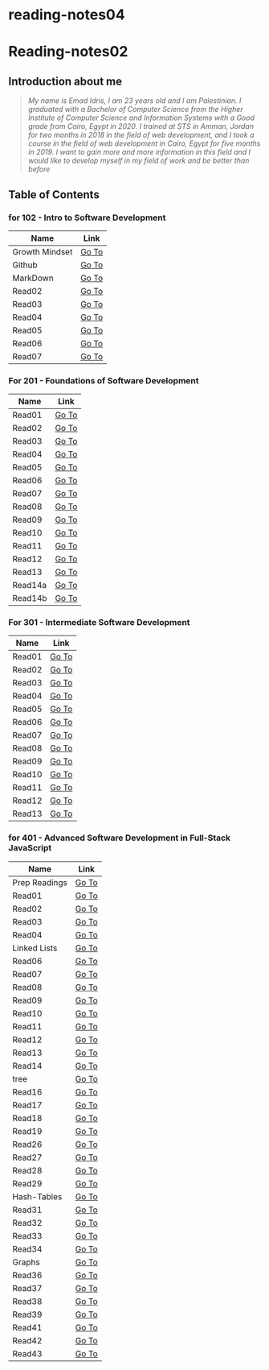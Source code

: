 # reading-notes04

# Reading-notes02

## Introduction about me
> *My name is Emad Idris, I am 23 years old and I am Palestinian. I graduated with a Bachelor of Computer Science from the Higher Institute of Computer Science and Information Systems with a Good grade from Cairo, Egypt in 2020. I trained at STS in Amman, Jordan for two months in 2018 in the field of web development, and I took a course in the field of web development in Cairo, Egypt for five months in 2019. I want to gain more and more information in this field and I would like to develop myself in my field of work and be better than before*


## Table of Contents


### for 102 - Intro to Software Development

Name | Link 
-----| -----
Growth Mindset | [Go To](https://emadidris.github.io/reading-notes04/102/GrowthMindset)
Github         | [Go To](https://emadidris.github.io/reading-notes04/102/Github)
MarkDown       | [Go To](https://emadidris.github.io/reading-notes04/102/MarkDown)
Read02         | [Go To](https://emadidris.github.io/reading-notes04/102/Read02)
Read03         | [Go To](https://emadidris.github.io/reading-notes04/102/Read03)
Read04         | [Go To](https://emadidris.github.io/reading-notes04/102/Read04)
Read05         | [Go To](https://emadidris.github.io/reading-notes04/102/Read05)
Read06         | [Go To](https://emadidris.github.io/reading-notes04/102/Read06)
Read07         | [Go To](https://emadidris.github.io/reading-notes04/102/Read07)

### For 201 - Foundations of Software Development

Name | Link 
-----| -----
Read01         | [Go To](https://emadidris.github.io/reading-notes04/201/class-01)
Read02         | [Go To](https://emadidris.github.io/reading-notes04/201/class-02)
Read03         | [Go To](https://emadidris.github.io/reading-notes04/201/class-03)
Read04         | [Go To](https://emadidris.github.io/reading-notes04/201/class-04)
Read05         | [Go To](https://emadidris.github.io/reading-notes04/201/class-05)
Read06         | [Go To](https://emadidris.github.io/reading-notes04/201/class-06)
Read07         | [Go To](https://emadidris.github.io/reading-notes04/201/class-07)                        
Read08         | [Go To](https://emadidris.github.io/reading-notes04/201/class-08)
Read09         | [Go To](https://emadidris.github.io/reading-notes04/201/class-09)
Read10         | [Go To](https://emadidris.github.io/reading-notes04/201/class-10)
Read11         | [Go To](https://emadidris.github.io/reading-notes04/201/class-11)
Read12         | [Go To](https://emadidris.github.io/reading-notes04/201/class-12)
Read13         | [Go To](https://emadidris.github.io/reading-notes04/201/class-13)
Read14a        | [Go To](https://emadidris.github.io/reading-notes04/201/class-14a)
Read14b        | [Go To](https://emadidris.github.io/reading-notes04/201/class-14b)

### For 301 - Intermediate Software Development

Name | Link 
-----| -----
Read01         | [Go To](https://emadidris.github.io/reading-notes04/301/class-01)
Read02         | [Go To](https://emadidris.github.io/reading-notes04/301/class-02)
Read03         | [Go To](https://emadidris.github.io/reading-notes04/301/class-03)
Read04         | [Go To](https://emadidris.github.io/reading-notes04/301/class-04)
Read05         | [Go To](https://emadidris.github.io/reading-notes04/301/class-05)
Read06         | [Go To](https://emadidris.github.io/reading-notes04/301/class-06)
Read07         | [Go To](https://emadidris.github.io/reading-notes04/301/class-07)
Read08         | [Go To](https://emadidris.github.io/reading-notes04/301/class-08)
Read09         | [Go To](https://emadidris.github.io/reading-notes04/301/class-09)
Read10         | [Go To](https://emadidris.github.io/reading-notes04/301/class-10)
Read11         | [Go To](https://emadidris.github.io/reading-notes04/301/class-11)
Read12         | [Go To](https://emadidris.github.io/reading-notes04/301/class-12)
Read13         | [Go To](https://emadidris.github.io/reading-notes04/301/class-13)

### for 401 - Advanced Software Development in Full-Stack JavaScript

Name | Link 
-----| -----
Prep Readings | [Go To](https://emadidris.github.io/reading-notes04/401/prep-01)
Read01        | [Go To](https://emadidris.github.io/reading-notes04/401/read01)
Read02        | [Go To](https://emadidris.github.io/reading-notes04/401/read02)
Read03        | [Go To](https://emadidris.github.io/reading-notes04/401/read03)
Read04        | [Go To](https://emadidris.github.io/reading-notes04/401/read04)
Linked Lists  | [Go To](https://emadidris.github.io/reading-notes04/401/read05)
Read06        | [Go To](https://emadidris.github.io/reading-notes04/401/read06)
Read07        | [Go To](https://emadidris.github.io/reading-notes04/401/read07)
Read08        | [Go To](https://emadidris.github.io/reading-notes04/401/read08)
Read09        | [Go To](https://emadidris.github.io/reading-notes04/401/read09)
Read10        | [Go To](https://emadidris.github.io/reading-notes04/401/read10)
Read11        | [Go To](https://emadidris.github.io/reading-notes04/401/read11)
Read12        | [Go To](https://emadidris.github.io/reading-notes04/401/read12)
Read13        | [Go To](https://emadidris.github.io/reading-notes04/401/read13)
Read14        | [Go To](https://emadidris.github.io/reading-notes04/401/read14)
tree        | [Go To](https://emadidris.github.io/reading-notes04/401/tree)
Read16        | [Go To](https://emadidris.github.io/reading-notes04/401/read16)
Read17        | [Go To](https://emadidris.github.io/reading-notes04/401/read17)
Read18        | [Go To](https://emadidris.github.io/reading-notes04/401/read18)
Read19        | [Go To](https://emadidris.github.io/reading-notes04/401/read19)
Read26        | [Go To](https://emadidris.github.io/reading-notes04/401/read26)
Read27        | [Go To](https://emadidris.github.io/reading-notes04/401/read27)
Read28        | [Go To](https://emadidris.github.io/reading-notes04/401/read28)
Read29        | [Go To](https://emadidris.github.io/reading-notes04/401/read29)
Hash-Tables        | [Go To](https://emadidris.github.io/reading-notes04/401/Hash-Tables)
Read31        | [Go To](https://emadidris.github.io/reading-notes04/401/read31)
Read32        | [Go To](https://emadidris.github.io/reading-notes04/401/read32)
Read33        | [Go To](https://emadidris.github.io/reading-notes04/401/read33)
Read34        | [Go To](https://emadidris.github.io/reading-notes04/401/read34)
Graphs        | [Go To](https://emadidris.github.io/reading-notes04/401/Graphs)
Read36        | [Go To](https://emadidris.github.io/reading-notes04/401/read36)
Read37        | [Go To](https://emadidris.github.io/reading-notes04/401/read37)
Read38        | [Go To](https://emadidris.github.io/reading-notes04/401/read38)
Read39        | [Go To](https://emadidris.github.io/reading-notes04/401/read39)
Read41        | [Go To](https://emadidris.github.io/reading-notes04/401/read41)
Read42        | [Go To](https://emadidris.github.io/reading-notes04/401/read42)
Read43        | [Go To](https://emadidris.github.io/reading-notes04/401/read43)
























